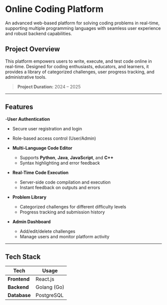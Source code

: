 #  Online Coding Platform

An advanced web-based platform for solving coding problems in real-time, supporting multiple programming languages with seamless user experience and robust backend capabilities.

##  Project Overview

This platform empowers users to write, execute, and test code online in real-time. Designed for coding enthusiasts, educators, and learners, it provides a library of categorized challenges, user progress tracking, and administrative tools.

> **Project Duration:** 2024 – 2025

---

## Features

-**User Authentication**
  - Secure user registration and login
  - Role-based access control (User/Admin)

- **Multi-Language Code Editor**
  - Supports **Python**, **Java**, **JavaScript**, and **C++**
  - Syntax highlighting and error feedback

- **Real-Time Code Execution**
  - Server-side code compilation and execution
  - Instant feedback on outputs and errors

- **Problem Library**
  - Categorized challenges for different difficulty levels
  - Progress tracking and submission history

- **Admin Dashboard**
  - Add/edit/delete challenges
  - Manage users and monitor platform activity

---

## Tech Stack

| Tech             | Usage                                |
|------------------|--------------------------------------|
| **Frontend**     | React.js                             |
| **Backend**      | Golang (Go)                          |
| **Database**     | PostgreSQL                           |
